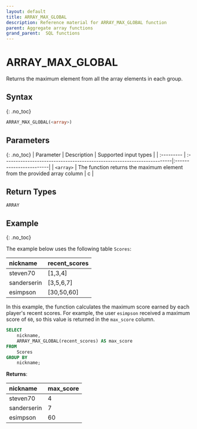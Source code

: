 ```yaml
---
layout: default
title: ARRAY_MAX_GLOBAL
description: Reference material for ARRAY_MAX_GLOBAL function
parent: Aggregate array functions
grand_parent:  SQL functions
---
```


# ARRAY\_MAX\_GLOBAL

Returns the maximum element from all the array elements in each group.

<!-- For more information and the sample data used in the example below, please refer to [Aggregate Array Functions](./aggregate-array-functions.md). -->

## Syntax
{: .no_toc}

```sql
ARRAY_MAX_GLOBAL(<array>)
```
## Parameters 
{: .no_toc}
| Parameter | Description                                                              | Supported input types   |
| :--------- | :-----------------------------------------------------------------------|:------------------------|
| `<array>`  | The function returns the maximum element from the provided array column | c  |


<!-- Create an example that uses the customer dataset -->

## Return Types 
`ARRAY`

## Example
{: .no_toc}

The example below uses the following table `Scores`:

| nickname        | recent_scores |
| :---------------| :-------------|
| steven70        | \[1,3,4]      |
| sanderserin     | \[3,5,6,7]    |
| esimpson        | \[30,50,60]   |

<!-- | Parameter | Description                                                               |
| :--------- | :------------------------------------------------------------------------- |
| `<arr>`   | The function returns the maximum element from the provided array column | -->

In this example, the function calculates the maximum score earned by each player's recent scores. For example, the user `esimpson` received a maximum score of `60`, so this value is returned in the `max_score` column. 

```sql
SELECT
	nickname,
	ARRAY_MAX_GLOBAL(recent_scores) AS max_score
FROM
	Scores
GROUP BY
	nickname;
```

**Returns**:

| nickname         | max_score     |
| :----------------| :------------ |
| steven70         | 4             |
| sanderserin      | 7             |
| esimpson         | 60            |


